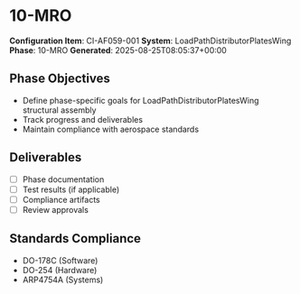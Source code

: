 # 10-MRO

**Configuration Item**: CI-AF059-001
**System**: LoadPathDistributorPlatesWing
**Phase**: 10-MRO
**Generated**: 2025-08-25T08:05:37+00:00

## Phase Objectives
- Define phase-specific goals for LoadPathDistributorPlatesWing structural assembly
- Track progress and deliverables
- Maintain compliance with aerospace standards

## Deliverables
- [ ] Phase documentation
- [ ] Test results (if applicable)
- [ ] Compliance artifacts
- [ ] Review approvals

## Standards Compliance
- DO-178C (Software)
- DO-254 (Hardware)
- ARP4754A (Systems)

